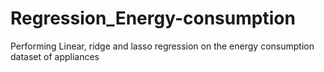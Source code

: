 # Regression_Energy-consumption
Performing Linear, ridge and lasso regression on the energy consumption dataset of appliances
